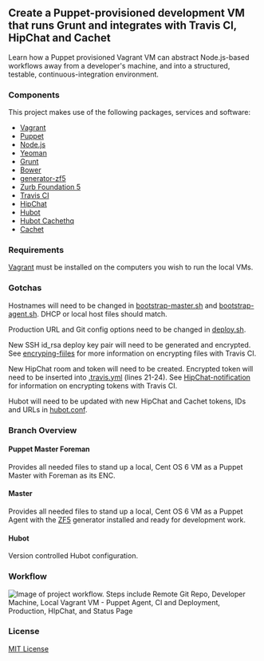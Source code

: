 ## Create a Puppet-provisioned development VM that runs Grunt and integrates with Travis CI, HipChat and Cachet

Learn how a Puppet provisioned Vagrant VM can abstract Node.js-based workflows away from a developer's machine, and into a structured, testable, continuous-integration environment.

### Components
This project makes use of the following packages, services and software: 

* [Vagrant](https://www.vagrantup.com/)  
* [Puppet](https://puppetlabs.com/)  
* [Node.js](https://nodejs.org/en/)  
* [Yeoman](http://yeoman.io/)  
* [Grunt](http://gruntjs.com/)  
* [Bower](http://bower.io/)  
* [generator-zf5](https://github.com/juliancwirko/generator-zf5)  
* [Zurb Foundation 5](http://foundation.zurb.com/)  
* [Travis CI](https://travis-ci.org/)  
* [HipChat](https://www.hipchat.com/)  
* [Hubot](https://hubot.github.com/)  
* [Hubot Cachethq](https://www.npmjs.com/package/hubot-cachethq)  
* [Cachet](https://cachethq.io/)  

### Requirements
[Vagrant](https://www.vagrantup.com/) must be installed on the computers you wish to run the local VMs.  

### Gotchas
Hostnames will need to be changed in [bootstrap-master.sh](https://github.com/tommymcgahee/puppet-and-ci-managed-dev-environments/blob/puppet-master-foreman/bootstrap-master.sh) and [bootstrap-agent.sh](https://github.com/tommymcgahee/puppet-and-ci-managed-dev-environments/blob/master/bootstrap-agent.sh). DHCP or local host files should match.  

Production URL and Git config options need to be changed in [deploy.sh](https://github.com/tommymcgahee/puppet-and-ci-managed-dev-environments/blob/master/.travis/deploy.sh). 

New SSH id_rsa deploy key pair will need to be generated and encrypted. See [encryping-fiiles](http://docs.travis-ci.com/user/encrypting-files/) for more information on encrypting files with Travis CI.  

New HipChat room and token will need to be created.  Encrypted token will need to be inserted into [.travis.yml](https://github.com/tommymcgahee/puppet-and-ci-managed-dev-environments/blob/master/.travis.yml) (lines 21-24). See [HipChat-notification](http://docs.travis-ci.com/user/notifications/#HipChat-notification) for information on encrypting tokens with Travis CI.  

Hubot will need to be updated with new HipChat and Cachet tokens, IDs and URLs in [hubot.conf](https://github.com/tommymcgahee/puppet-and-ci-managed-dev-environments/blob/hubot/hubot.conf).

### Branch Overview

#### Puppet Master Foreman
Provides all needed files to stand up a local, Cent OS 6 VM as a Puppet Master with Foreman as its ENC.

#### Master 
Provides all needed files to stand up a local, Cent OS 6 VM as a Puppet Agent with the [ZF5](https://github.com/juliancwirko/generator-zf5) generator installed and ready for development work.  

#### Hubot
Version controlled Hubot configuration.

### Workflow
![Image of project workflow. Steps include Remote Git Repo, Developer Machine, Local Vagrant VM - Puppet Agent, CI and Deployment, Production, HIpChat, and Status Page](https://drive.google.com/file/d/0B4z1zb2PaaMqX0lrRDA1QnFfbjQ/view?usp=sharing)  

### License

[MIT License](http://en.wikipedia.org/wiki/MIT_License)
